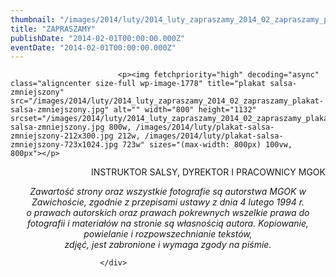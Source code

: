 ```yaml
---
thumbnail: "/images/2014/luty/2014_luty_zapraszamy_2014_02_zapraszamy_plakat-salsa-zmniejszony.jpg"
title: "ZAPRASZAMY"
publishDate: "2014-02-01T00:00:00.000Z"
eventDate: "2014-02-01T00:00:00.000Z"
---
```


<div class="entry-content">
							
							<p><img fetchpriority="high" decoding="async" class="aligncenter size-full wp-image-1778" title="plakat salsa-zmniejszony" src="/images/2014/luty/2014_luty_zapraszamy_2014_02_zapraszamy_plakat-salsa-zmniejszony.jpg" alt="" width="800" height="1132" srcset="/images/2014/luty/2014_luty_zapraszamy_2014_02_zapraszamy_plakat-salsa-zmniejszony.jpg 800w, /images/2014/luty/plakat-salsa-zmniejszony-212x300.jpg 212w, /images/2014/luty/plakat-salsa-zmniejszony-723x1024.jpg 723w" sizes="(max-width: 800px) 100vw, 800px"></p>
<p style="text-align: right;">INSTRUKTOR SALSY, DYREKTOR I PRACOWNICY MGOK</p>
<p style="text-align: center;"><em>Zawartość strony oraz wszystkie fotografie są autorstwa MGOK w Zawichoście, zgodnie z przepisami ustawy z dnia 4 lutego 1994 r.<br>
o prawach autorskich oraz prawach pokrewnych wszelkie prawa do fotografii i materiałów na stronie są własnością autora. Kopiowanie, powielanie i rozpowszechnianie tekstów,<br>
zdjęć, jest zabronione i wymaga zgody na piśmie.</em></p>
						
						</div>
